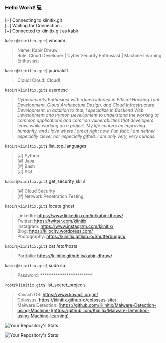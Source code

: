 ### Hello World! :computer:

[+] Connecting to kiinitix.git <br/>
[+] Waiting for Connection..... <br/>
[+] Connected to kiinitix.git as kabir <br/>

`kabir@kiinitix.git$` whoami <br/>
> Name: Kabir Dhruw <br/>
> Role: Cloud Developer | Cyber Security Enthusiast | Machine Learning Enthusiast <br/>

`kabir@kiinitix.git$` journalctl <br>
> Cloud! Cloud! Cloud!<br/>

`kabir@kiinitix.git$` userdesc <br/>
> *Cybersecurity Enthusiast with a keen interest in Ethical Hacking Tool Development, Cloud Architecture Design, and Cloud Infrastructure Development. In addition to that, I specialize in Backend Web Development and Python Development to understand the working of common applications and common vulnerabilities that developers leave while working on a project. My life centers on improving humanity, and I love where I am at right now. Fun fact: I am neither especially clever nor especially gifted. I am only very, very curious.* 

`kabir@kiinitix.git$` list_top_languages <br/>
 > [#] Python <br/>
 > [#] Java <br/>
 > [#] Bash <br/>
 > [#] SQL <br/>

`kabir@kiinitix.git$` get_security_skills <br/>
 > [#] Cloud Security <br/>
 > [#] Network Penetration Testing <br/>

`kabir@kiinitix.git$` locate ghost <br/>
> LinkedIn: https://www.linkedin.com/in/kabir-dhruw/ <br/>
> Twitter: https://twitter.com/kiinitix <br/>
> Instagram: https://www.instagram.com/kiinitix/ <br/>
> Blog: https://kiiocity.wordpress.com/ </br>
> Photography: https://kiinitix.github.io/Shutterbuggin/ </br>

`kabir@kiinitix.git$` cat /etc/hosts <br/>
> Portfolio: https://kiinitix.github.io/kabir-dhruw/

`kabir@kiinitix.git$` sudo su <br/>
> Password: ************************ <br/>

`root@kiinitix.git$` list_secret_projects <br/>
> Kavach OS: https://www.kavach.org.in/ <br/>
> Colossus: https://kiinitix.github.io/colossus-site/ <br/>
> Malware Detection: [https://github.com/Kiinitix/Malware-Detection-using-Machine-](https://github.com/Kiinitix/Malware-Detection-using-Machine-learning) <br/>


![Your Repository's Stats](https://github-readme-stats.vercel.app/api/top-langs/?username=Kiinitix&theme=blue-green)

![Your Repository's Stats](https://github-readme-stats.vercel.app/api?username=Kiinitix&show_icons=true)



